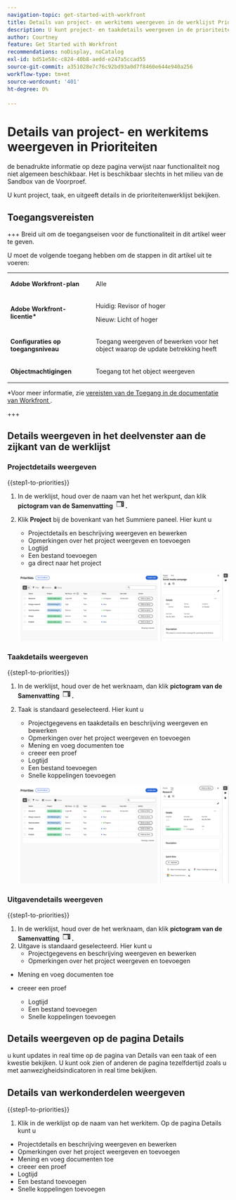 ```yaml
---
navigation-topic: get-started-with-workfront
title: Details van project- en werkitems weergeven in de werklijst Prioriteiten
description: U kunt project- en taakdetails weergeven in de prioriteitenwerklijst.
author: Courtney
feature: Get Started with Workfront
recommendations: noDisplay, noCatalog
exl-id: bd51e58c-c824-40b8-aedd-e247a5ccad55
source-git-commit: a351028e7c76c92bd93a0d7f8460e644e940a256
workflow-type: tm+mt
source-wordcount: '401'
ht-degree: 0%

---
```


# Details van project- en werkitems weergeven in Prioriteiten

<span class="preview"> de benadrukte informatie op deze pagina verwijst naar functionaliteit nog niet algemeen beschikbaar. Het is beschikbaar slechts in het milieu van de Sandbox van de Voorproef.</span>

U kunt project, taak, en uitgeeft details in de prioriteitenwerklijst bekijken.

## Toegangsvereisten

+++ Breid uit om de toegangseisen voor de functionaliteit in dit artikel weer te geven.

U moet de volgende toegang hebben om de stappen in dit artikel uit te voeren:

<table style="table-layout:auto"> 
 <col> 
 </col> 
 <col> 
 </col> 
 <tbody> 
  <tr> 
   <td role="rowheader"><strong>Adobe Workfront-plan</strong></td> 
   <td> <p>Alle</p> </td> 
  </tr> 
  <tr> 
   <td role="rowheader"><strong>Adobe Workfront-licentie*</strong></td> 
   <td> 
   <p>Huidig: Revisor of hoger</p>
   <p>Nieuw: Licht of hoger</p> 
   </td> 
  </tr> 
  <tr> 
   <td role="rowheader"><strong>Configuraties op toegangsniveau</strong></td> 
   <td> <p>Toegang weergeven of bewerken voor het object waarop de update betrekking heeft</p></td> 
  </tr> 
  <tr> 
   <td role="rowheader"><strong>Objectmachtigingen</strong></td> 
   <td> <p>Toegang tot het object weergeven</p></td> 
  </tr> 
 </tbody> 
</table>

*Voor meer informatie, zie [ vereisten van de Toegang in de documentatie van Workfront ](/help/quicksilver/administration-and-setup/add-users/access-levels-and-object-permissions/access-level-requirements-in-documentation.md).

+++

## Details weergeven in het deelvenster aan de zijkant van de werklijst

### Projectdetails weergeven

{{step1-to-priorities}}

1. In de werklijst, houd over de naam van het het werkpunt, dan klik **pictogram van de Samenvatting ![ open samenvattingspictogram ](assets/summary-icon.png).**
1. Klik **Project** bij de bovenkant van het Summiere paneel. Hier kunt u
   * Projectdetails en beschrijving weergeven en bewerken
   * Opmerkingen over het project weergeven en toevoegen
   * Logtijd
   * Een bestand toevoegen
   * <span class="preview"> ga direct naar het project </span>

   ![ projectdetails ](assets/project-details.png)
   <!--new screen for prod ![](assets/project-details-new.png)-->

### Taakdetails weergeven

{{step1-to-priorities}}

1. In de werklijst, houd over de het werknaam, dan klik **pictogram van de Samenvatting ![ open samenvattingspictogram ](assets/summary-icon.png).**
1. Taak is standaard geselecteerd. Hier kunt u
   * Projectgegevens en taakdetails en beschrijving weergeven en bewerken
   * Opmerkingen over het project weergeven en toevoegen
   * <span class="preview"> Mening en voeg documenten </span> toe
   * <span class="preview"> creeer een proef </span>
   * Logtijd
   * Een bestand toevoegen
   * Snelle koppelingen toevoegen


   ![ taakdetails ](assets/task-details.png)
   <!--new screen for prod ![](assets/task-details-new.png)-->

### Uitgavendetails weergeven

{{step1-to-priorities}}

1. In de werklijst, houd over de het werknaam, dan klik **pictogram van de Samenvatting ![ open samenvattingspictogram ](assets/summary-icon.png).**
1. Uitgave is standaard geselecteerd. Hier kunt u
   * Projectgegevens en beschrijving weergeven en bewerken
   * Opmerkingen over het project weergeven en toevoegen
* <span class="preview"> Mening en voeg documenten </span> toe
* <span class="preview"> creeer een proef </span>
   * Logtijd
   * Een bestand toevoegen
   * Snelle koppelingen toevoegen

  <!--new screen for prod ![issue details](assets/issue-details.png)-->

## Details weergeven op de pagina Details

<span class="preview"> u kunt updates in real time op de pagina van Details van een taak of een kwestie bekijken. U kunt ook zien of anderen de pagina tezelfdertijd zoals u met aanwezigheidsindicatoren in real time bekijken.</span>

## Details van werkonderdelen weergeven

{{step1-to-priorities}}

1. Klik in de werklijst op de naam van het werkitem. Op de pagina Details kunt u

* Projectdetails en beschrijving weergeven en bewerken
* Opmerkingen over het project weergeven en toevoegen
* <span class="preview"> Mening en voeg documenten </span> toe
* <span class="preview"> creeer een proef </span>
* Logtijd
* Een bestand toevoegen
* Snelle koppelingen toevoegen

<!-- screenshot for prod-->